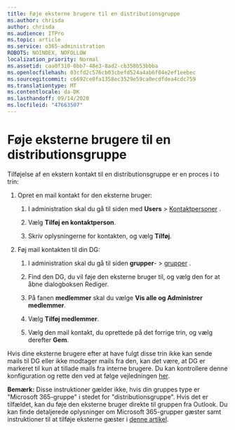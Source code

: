 ```yaml
---
title: Føje eksterne brugere til en distributionsgruppe
ms.author: chrisda
author: chrisda
ms.audience: ITPro
ms.topic: article
ms.service: o365-administration
ROBOTS: NOINDEX, NOFOLLOW
localization_priority: Normal
ms.assetid: caa0f310-0bb7-48e3-8ad2-cb358b53bbba
ms.openlocfilehash: 03cfd2c576cb03cbefd524a4ab6f04e2ef1eebec
ms.sourcegitcommit: c6692ce0fa1358ec3529e59ca0ecdfdea4cdc759
ms.translationtype: MT
ms.contentlocale: da-DK
ms.lasthandoff: 09/14/2020
ms.locfileid: "47663507"
---
```

# <a name="add-external-users-to-a-distribution-group"></a>Føje eksterne brugere til en distributionsgruppe

Tilføjelse af en ekstern kontakt til en distributionsgruppe er en proces i to trin:
  
1. Opret en mail kontakt for den eksterne bruger:
    
    1. I administration skal du gå til siden med **Users**  >  [Kontaktpersoner](https://admin.microsoft.com/adminportal/home#/Contact) . 
    
    2. Vælg **Tilføj en kontaktperson**.
    
    3. Skriv oplysningerne for kontakten, og vælg **Tilføj**.
    
2. Føj mail kontakten til din DG:
    
    1. I administration skal du gå til siden **grupper**-  >  [grupper](https://admin.microsoft.com/adminportal/home#/groups) . 
    
    2. Find den DG, du vil føje den eksterne bruger til, og vælg den for at åbne dialogboksen Rediger.
    
    3. På fanen **medlemmer** skal du vælge **Vis alle og Administrer medlemmer**. 
    
    4. Vælg **Tilføj medlemmer**.
    
    5. Vælg den mail kontakt, du oprettede på det forrige trin, og vælg derefter **Gem**.
    
Hvis dine eksterne brugere efter at have fulgt disse trin ikke kan sende mails til DG eller ikke modtager mails fra den, kan det være, at DG er markeret til kun at tillade mails fra interne brugere. Du kan kontrollere denne konfiguration og rette den ved at følge vejledningen [her](https://docs.microsoft.com/exchange/mail-flow-best-practices/non-delivery-reports-in-exchange-online/fix-error-code-5-7-133-in-exchange-online).
  
 **Bemærk:** Disse instruktioner gælder ikke, hvis din gruppes type er "Microsoft 365-gruppe" i stedet for "distributionsgruppe". Hvis det er tilfældet, kan du føje den eksterne bruger direkte til gruppen fra Outlook. Du kan finde detaljerede oplysninger om Microsoft 365-grupper gæster samt instruktioner til at tilføje eksterne gæster i [denne artikel](https://support.office.com/article/Guest-access-in-Office-365-Groups-bfc7a840-868f-4fd6-a390-f347bf51aff6.aspx).
  